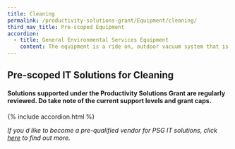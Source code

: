 ```yaml
---
title: Cleaning
permalink: /productivity-solutions-grant/Equipment/cleaning/
third_nav_title: Pre-scoped Equipment
accordion:
  - title: General Environmental Services Equipment
    content: The equipment is a ride on, outdoor vacuum system that is able to travel and perform cleaning operations on multiple terrains, climb curbs and navigate slopes. <br/><br/><a href='/productivity-solutions-grant/solutionrepo/solution14' target='_blank' style='color:#037e8a'>All Terrain Litter Vacuum (ATLV)</a><br/><br/><br/>Equipment must be rimless in design with a coating finishing built into the base material that prevents the build-up of mould, waste and dirt resistant without the need to use aggressive cleaners. Solution must be fitted with vortex like 360 degree flushing that cleans every spot minimising the use of cleaning efforts. Solution must be deployed in either commercial or industrial premises.<br/><br/><a href='/productivity-solutions-grant/solutionrepo/solution15' target='_blank' style='color:#037e8a'>Anti-Stain Vortex Flushing Water Closet System</a><br/><br/><br/>The autonomous robotic floor cleaner/scrubber integrates sensors, cameras and AI navigation to clean floors without human intervention..<br/><br/><a href='/productivity-solutions-grant/solutionrepo/solution23' target='_blank' style='color:#037e8a'>Autonomous floor cleaner/scrubber</a><br/><br/><br/>Equipment is able to sweep and vacuum dirt and dust on both hard floor and carpeted surfaces with no human intervention, for commercial or industrial use.<br/><br/><a href='/productivity-solutions-grant/solutionrepo/solution29' target='_blank' style='color:#037e8a'>Autonomous robotic vacuum sweeper /  cleaner</a><br/><br/><br/>Cordless vacuum cleaner with battery pack in carrying frame (i.e. back pack) for cleaning work in the confined spaces. The equipment should enable continuous cleaning of floors/carpets for at least 30 mins per full charge.<br/><br/><a href='/productivity-solutions-grant/solutionrepo/solution36' target='_blank' style='color:#037e8a'>Battery pack vacuum cleaner</a><br/><br/><br/>Equipment to support automatic refilling of foam soap to at least 3 dispensers per toilet. <br/><br/><a href='/productivity-solutions-grant/solutionrepo/solution37' target='_blank' style='color:#037e8a'>Centralised Foam Soap Dispensing Reservoir</a><br/><br/><br/>Equipment that is used to carry out high pressured jetting and suction functions during conservancy cleaning such as the cleaning of canals, pipes, drains and/or drop inlet chambers. System must be equipped with storage unit for dispensing of water for cleaning purposes and containment of waste water.<br/><br/><a href='/productivity-solutions-grant/solutionrepo/solution39' target='_blank' style='color:#037e8a'>Combi system (jetting & vacuum drain cleaning truck)</a><br/><br/><br/>The escalator cleaner can work in either dry or wet mode to clean escalators and travellators.<br/><br/><a href='/productivity-solutions-grant/solutionrepo/solution48' target='_blank' style='color:#037e8a'>Escalator Cleaner</a><br/><br/><br/>Compact handheld 2-in-1 system which combines the high power and performance of a commercial scrubber with built-in water dispensing and vacuuming function. Equipment must be able to clean different types of hard floor and to be used in commercial or industrial premises.<br/><br/><a href='/productivity-solutions-grant/solutionrepo/solution55' target='_blank' style='color:#037e8a'>Handheld Mini 2-in-1 System (Vacuum and Scrubber)</a><br/><br/><br/>Battery-powered leaf blower is designed to maximize efficiency for cleaning of medium to large sized areas.<br/><br/><a href='/productivity-solutions-grant/solutionrepo/solution71' target='_blank' style='color:#037e8a'>Leaf blower</a><br/><br/><br/>A ride-on carpet cleaning machine provides deep cleaning extraction technologies, with liquid solution to remove embedded dirt and debris for carpet flooring. <br/><br/><a href='/productivity-solutions-grant/solutionrepo/solution98' target='_blank' style='color:#037e8a'>Ride-on carpet extractor</a><br/><br/><br/>Ride-on scrubber machine driven by 1 operator that provides consistent cleaning performance with run-time of least 3 hours.<br/><br/><a href='/productivity-solutions-grant/solutionrepo/solution99' target='_blank' style='color:#037e8a'>Ride-on cleaner/scrubber</a><br/><br/><br/>Ride-on motorised industrial sweeper machine driven by 1 operator that provides consistent  sweeping for outdoor and indoor use.<br/><br/><a href='/productivity-solutions-grant/solutionrepo/solution100' target='_blank' style='color:#037e8a'>Ride-on Industrial Sweeper</a><br/><br/><br/>The system, which utilises smart technologies, allows the monitoring and analysis of toilet conditions by premises owners and cleaning contractors. The system must provide ease of work to the cleaners, allow cleaning contractors in workforce management and premises owners visibility of the cleaning regime, and also to support the outcome-based contracting model.<br/><br/><a href='/productivity-solutions-grant/solutionrepo/solution125' target='_blank' style='color:#037e8a'>Smart Toilet Monitoring System</a><br/><br/><br/>Extendable rods that can reach at least 2m to do cleaning of walls, ledges, piping, etc. and equipped with camera system to inspect/check cleanliness levels.<br/><br/><a href='/productivity-solutions-grant/solutionrepo/solution135' target='_blank' style='color:#037e8a'>Telescopic system for high ceiling cleaning</a><br/><br/><br/>A unique set of equipment which produced treated water/ solution that is 100% chemical free and biodegradable. The treated water/solution must not contain any types of chloramine, no colour compounds and not producing any odours/ smell. The treated water/ solution must be safe to use for general cleaning purposes. The equipment is to be used in industrial or commercial premises. Equipment should not produce any residue and the use of the treated water should be rinse-free.<br/><br/><a href='/productivity-solutions-grant/solutionrepo/solution150' target='_blank' style='color:#037e8a'>Treated Water Generator for Cleaning Purposes</a><br/><br/><br/>The equipment is operated by 1 operator to provide consistent cleaning performance.<br/><br/><a href='/productivity-solutions-grant/solutionrepo/solution168' target='_blank' style='color:#037e8a'>Walk behind cleaner/scrubber</a><br/><br/><br/>The outdoor road sweeper that is able to provide efficient cleaning of the public roads, site roads, expressways, etc., with only one operator. <br/><br/><a href='/productivity-solutions-grant/solutionrepo/solution179' target='_blank' style='color:#037e8a'>Outdoor road sweeper</a><br/><br/><br/>The walk-behind sweeper that is able to provide consistent cleaning sweeping performance, with only one operator.<br/><br/><a href='/productivity-solutions-grant/solutionrepo/solution180' target='_blank' style='color:#037e8a'>Walk behind sweeper</a><br/><br/><br/>Forklift with load capacity from 1.5 ton to 10 ton, that is able to lift, move and/or stack materials, with only one operator.<br/><br/><a href='/productivity-solutions-grant/solutionrepo/solution272' target='_blank' style='color:#037e8a'>Engine/Electric- powered forklift</a><br/><br/><br/>Pallet with load capacity ranging from 1.2 ton to 2.5 ton, that is able to transport or stack the pallets, with only one operator.<br/><br/><a href='/productivity-solutions-grant/solutionrepo/solution273' target='_blank' style='color:#037e8a'>Electric pallet transporter/stacker</a><br/><br/><br/>Reach truck with load capacity ranging from 1.2 ton to 2.5 ton, that is able to reach loads located high up in racks, with only one operator.<br/><br/><a href='/productivity-solutions-grant/solutionrepo/solution274' target='_blank' style='color:#037e8a'>Electric reach truck</a><br/><br/><br/>The industrial steam cleaner comes with powerful steam pressure for continuously cleaning of dirt removal and grease cleaning easily. Besides cleaning, it can performs disinfection such as killing pathogens and bacteria. The equipment is an eco-friendly way of cleaning through steam pressure without any use of chemicals and not harmful to the user or the environment.<br/><br/><a href='/productivity-solutions-grant/solutionrepo/solution278' target='_blank' style='color:#037e8a'>Industrial Steam Cleaner</a><br/>
---
```


## Pre-scoped IT Solutions for Cleaning

#### Solutions supported under the Productivity Solutions Grant are regularly reviewed. Do take note of the current support levels and grant caps.

{% include accordion.html %}

*If you d like to become a pre-qualified vendor for PSG IT solutions, click <a target='_blank' href='https://www.imda.gov.sg/icmvendors' >here</a> to find out more.*

